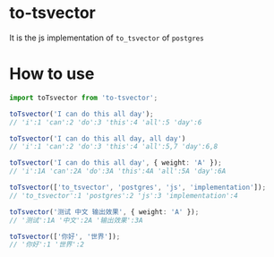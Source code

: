 # to-tsvector

It is the js implementation of `to_tsvector` of `postgres`

# How to use

```typescript
import toTsvector from 'to-tsvector';

toTsvector('I can do this all day');
// 'i':1 'can':2 'do':3 'this':4 'all':5 'day':6

toTsvector('I can do this all day, all day')
// 'i':1 'can':2 'do':3 'this':4 'all':5,7 'day':6,8

toTsvector('I can do this all day', { weight: 'A' });
// 'i':1A 'can':2A 'do':3A 'this':4A 'all':5A 'day':6A

toTsvector(['to_tsvector', 'postgres', 'js', 'implementation']);
// 'to_tsvector':1 'postgres':2 'js':3 'implementation':4

toTsvector('测试 中文 输出效果', { weight: 'A' });
// '测试':1A '中文':2A '输出效果':3A

toTsvector(['你好', '世界']);
// '你好':1 '世界':2
```
